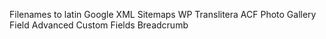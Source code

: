 Filenames to latin
Google XML Sitemaps
WP Translitera
ACF Photo Gallery Field
Advanced Custom Fields
Breadcrumb